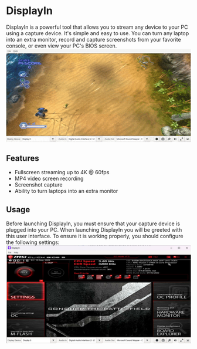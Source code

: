 <!--
Copyright (c) 2023 Tekst LLC.

This file is part of DisplayIn 
(see https://github.com/displayin).

This program is free software: you can redistribute it and/or modify
it under the terms of the GNU General Public License as published by
the Free Software Foundation, either version 3 of the License, or
(at your option) any later version.

This program is distributed in the hope that it will be useful,
but WITHOUT ANY WARRANTY; without even the implied warranty of
MERCHANTABILITY or FITNESS FOR A PARTICULAR PURPOSE.  See the
GNU General Public License for more details.

You should have received a copy of the GNU General Public License
along with this program. If not, see <http://www.gnu.org/licenses/>.-->
# DisplayIn
DisplayIn is a powerful tool that allows you to stream any device to your PC using a capture device.
It's simple and easy to use. You can turn any laptop into an extra monitor, record and capture screenshots
from your favorite console, or even view your PC's BIOS screen.
<br />
![Assault Heroes recorded from the Xbox 360](src/displayin/doc/images/displayin_demo.gif)

## Features
- Fullscreen streaming up to 4K @ 60fps
- MP4 video screen recording
- Screenshot capture
- Ability to turn laptops into an extra monitor

## Usage
Before launching DisplayIn, you must ensure that your capture device is plugged into your PC. When launching DisplayIn you will be greeted with this user interface. To ensure it is working properly, you should configure the following settings:
![User Interface](src/displayin/doc/images/displayin_bios.jpg)